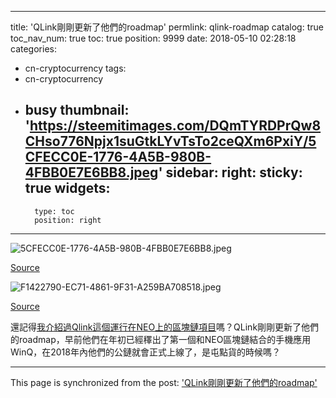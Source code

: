 
---
title: 'QLink剛剛更新了他們的roadmap'
permlink: qlink-roadmap
catalog: true
toc_nav_num: true
toc: true
position: 9999
date: 2018-05-10 02:28:18
categories:
- cn-cryptocurrency
tags:
- cn-cryptocurrency
- busy
thumbnail: 'https://steemitimages.com/DQmTYRDPrQw8CHso776Npjx1suGtkLYvTsTo2ceQXm6PxiY/5CFECC0E-1776-4A5B-980B-4FBB0E7E6BB8.jpeg'
sidebar:
    right:
        sticky: true
widgets:
    -
        type: toc
        position: right
---




![5CFECC0E-1776-4A5B-980B-4FBB0E7E6BB8.jpeg](https://steemitimages.com/DQmTYRDPrQw8CHso776Npjx1suGtkLYvTsTo2ceQXm6PxiY/5CFECC0E-1776-4A5B-980B-4FBB0E7E6BB8.jpeg)

[Source](https://mobile.twitter.com/QLCchain/status/994144961888108545)


![F1422790-EC71-4861-9F31-A259BA708518.jpeg](https://steemitimages.com/DQmWj74Q25RQucSfGJuyzA1h8LPxB9spWQ2fmkuLDvrTRP8/F1422790-EC71-4861-9F31-A259BA708518.jpeg)

[Source](https://coincentral.com/what-is-qlink-qlc/)

還記得[我介紹過Qlink這個運行在NEO上的區塊鏈項目](https://steemit.com/cn-cryptocurrency/@htliao/qlink)嗎？QLink剛剛更新了他們的roadmap，早前他們在年初已經䆁出了第一個和NEO區塊鏈結合的手機應用 WinQ，在2018年內他們的公鏈就會正式上線了，是屯點貨的時候嗎？

- - -

This page is synchronized from the post: ['QLink剛剛更新了他們的roadmap'](https://steemit.com/@htliao/qlink-roadmap)
